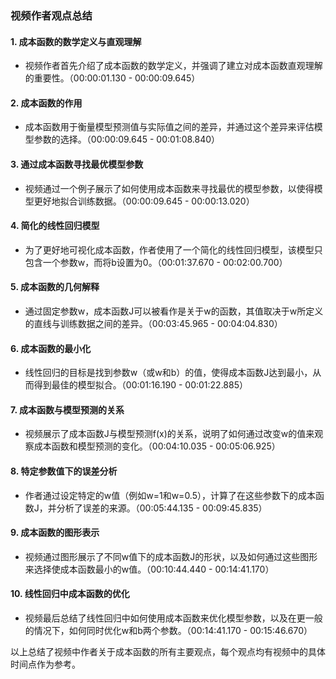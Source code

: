 ### 视频作者观点总结

#### 1. 成本函数的数学定义与直观理解
- 视频作者首先介绍了成本函数的数学定义，并强调了建立对成本函数直观理解的重要性。（00:00:01.130 - 00:00:09.645）

#### 2. 成本函数的作用
- 成本函数用于衡量模型预测值与实际值之间的差异，并通过这个差异来评估模型参数的选择。（00:00:09.645 - 00:01:08.840）

#### 3. 通过成本函数寻找最优模型参数
- 视频通过一个例子展示了如何使用成本函数来寻找最优的模型参数，以使得模型更好地拟合训练数据。（00:00:09.645 - 00:00:13.020）

#### 4. 简化的线性回归模型
- 为了更好地可视化成本函数，作者使用了一个简化的线性回归模型，该模型只包含一个参数w，而将b设置为0。（00:01:37.670 - 00:02:00.700）

#### 5. 成本函数的几何解释
- 通过固定参数w，成本函数J可以被看作是关于w的函数，其值取决于w所定义的直线与训练数据之间的差异。（00:03:45.965 - 00:04:04.830）

#### 6. 成本函数的最小化
- 线性回归的目标是找到参数w（或w和b）的值，使得成本函数J达到最小，从而得到最佳的模型拟合。（00:01:16.190 - 00:01:22.885）

#### 7. 成本函数与模型预测的关系
- 视频展示了成本函数J与模型预测f(x)的关系，说明了如何通过改变w的值来观察成本函数和模型预测的变化。（00:04:10.035 - 00:05:06.925）

#### 8. 特定参数值下的误差分析
- 作者通过设定特定的w值（例如w=1和w=0.5），计算了在这些参数下的成本函数J，并分析了误差的来源。（00:05:44.135 - 00:09:45.835）

#### 9. 成本函数的图形表示
- 视频通过图形展示了不同w值下的成本函数J的形状，以及如何通过这些图形来选择使成本函数最小的w值。（00:10:44.440 - 00:14:41.170）

#### 10. 线性回归中成本函数的优化
- 视频最后总结了线性回归中如何使用成本函数来优化模型参数，以及在更一般的情况下，如何同时优化w和b两个参数。（00:14:41.170 - 00:15:46.670）

以上总结了视频中作者关于成本函数的所有主要观点，每个观点均有视频中的具体时间点作为参考。